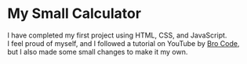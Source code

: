 # My Small Calculator

I have completed my first project using HTML, CSS, and JavaScript.  
I feel proud of myself, and I followed a tutorial on YouTube by [Bro Code](https://www.youtube.com/@BroCodez),  
but I also made some small changes to make it my own.

